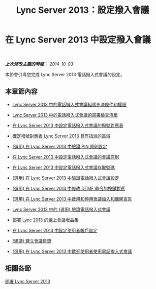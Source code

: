 ﻿---
title: Lync Server 2013：設定撥入會議
TOCTitle: 設定撥入會議
ms:assetid: 79a98c5d-a0a8-4729-828d-b9166842432c
ms:mtpsurl: https://technet.microsoft.com/zh-tw/library/Gg398600(v=OCS.15)
ms:contentKeyID: 49291402
ms.date: 08/10/2015
mtps_version: v=OCS.15
ms.translationtype: HT
---

# 在 Lync Server 2013 中設定撥入會議

 

_**上次修改主題的時間：** 2014-10-03_

本節會引導您完成 Lync Server 2013 電話撥入式會議的設定。

## 本章節內容

  - [Lync Server 2013 中的電話撥入式會議組態先決條件和權限](lync-server-2013-dial-in-conferencing-configuration-prerequisites-and-permissions.md)

  - [Lync Server 2013 中的電話撥入式會議的部署檢查清單](lync-server-2013-deployment-checklist-for-dial-in-conferencing.md)

  - [在 Lync Server 2013 中設定電話撥入式會議的撥號對應表](lync-server-2013-configure-dial-plans-for-dial-in-conferencing.md)

  - [確定撥號對應表 Lync Server 2013 具有指派的區域](lync-server-2013-make-sure-dial-plans-have-assigned-regions.md)

  - [(選用) 在 Lync Server 2013 中驗證 PIN 原則設定](lync-server-2013-optional-verify-pin-policy-settings.md)

  - [在 Lync Server 2013 中設定電話撥入式會議的會議原則](lync-server-2013-configure-conferencing-policy-for-dial-in.md)

  - [在 Lync Server 2013 中設定電話撥入式會議存取號碼](lync-server-2013-configure-dial-in-conferencing-access-numbers.md)

  - [(選用) 在 Lync Server 2013 中驗證電話撥入式會議設定](lync-server-2013-optional-verify-dial-in-conferencing-settings.md)

  - [(選用) 在 Lync Server 2013 中修改 DTMF 命令的按鍵對應](lync-server-2013-optional-modify-key-mapping-for-dtmf-commands.md)

  - [(選用) 在 Lync Server 2013 中啟用和停用會議加入和離開宣告](lync-server-2013-optional-enable-and-disable-conference-join-and-leave-announcements.md)

  - [Lync Server 2013 中的 (選用) 驗證電話撥入式會議](lync-server-2013-optional-verify-dial-in-conferencing.md)

  - [部署 Lync 2013 的線上會議增益集](lync-server-2013-deploy-the-online-meeting-add-in-for-lync-2013.md)

  - [在 Lync Server 2013 中設定使用者帳戶設定](lync-server-2013-configure-user-account-settings.md)

  - [(建議) 建立會議目錄](recommended-create-conference-directories.md)

  - [(選用) 在 Lync Server 2013 中歡迎使用者使用電話撥入式會議](lync-server-2013-optional-welcome-users-to-dial-in-conferencing.md)

## 相關各節

[部署 Lync Server 2013](lync-server-2013-deploying-lync-server.md)

